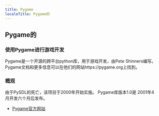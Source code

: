 ```yaml
---
title: Pygame
localeTitle: Pygame的
---
```

## Pygame的

### 使用Pygame进行游戏开发

Pygame是一个开源的跨平台python库，用于游戏开发，由Pete Shinners编写。 Pygame文档和更多信息可以在他们的网站https://pygame.org上找到。

### 概观

由于PySDL的死亡，该项目于2000年开始实施。 Pygame库版本1.0是 2001年4月开发六个月后发布。

*   [Pygame官方网站](https://www.pygame.org)